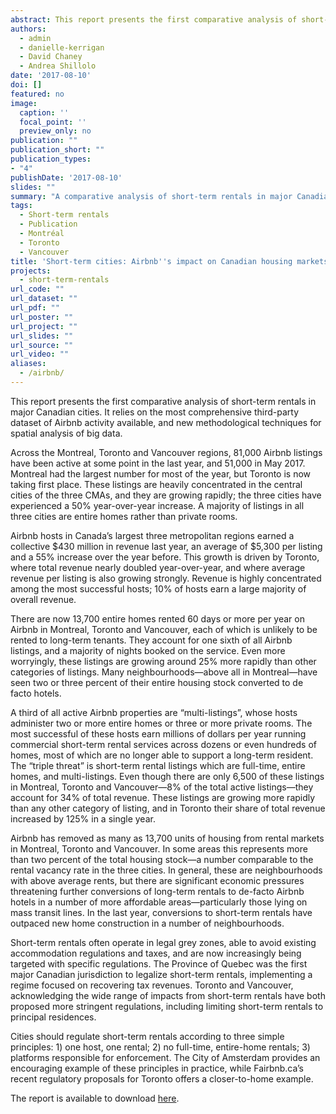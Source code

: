 ```yaml
---
abstract: This report presents the first comparative analysis of short-term rentals in major Canadian cities. It relies on the most comprehensive third-party dataset of Airbnb activity available, and new methodological techniques for spatial analysis of big data. Across the Montreal, Toronto and Vancouver regions, 81,000 Airbnb listings have been active at some point in the last year, and 51,000 in May 2017. Airbnb hosts in Canada's largest three metropolitan regions earned a collective $430 million in revenue last year, an average of $5,300 per listing and a 55% increase over the year before. There are now 13,700 entire homes rented 60 days or more per year on Airbnb in Montreal, Toronto and Vancouver, each of which is unlikely to be rented to long-term tenants. Cities should regulate short-term rentals according to three simple principles--1) one host, one rental; 2) no full-time, entire-home rentals; 3) platforms responsible for enforcement.
authors:
  - admin
  - danielle-kerrigan
  - David Chaney
  - Andrea Shillolo
date: '2017-08-10'
doi: []
featured: no
image:
  caption: ''
  focal_point: ''
  preview_only: no
publication: ""
publication_short: ""
publication_types:
- "4"
publishDate: '2017-08-10'
slides: ""
summary: "A comparative analysis of short-term rentals in major Canadian cities"
tags:
  - Short-term rentals
  - Publication
  - Montréal
  - Toronto
  - Vancouver
title: 'Short-term cities: Airbnb''s impact on Canadian housing markets'
projects:
  - short-term-rentals
url_code: ""
url_dataset: ""
url_pdf: ""
url_poster: ""
url_project: ""
url_slides: ""
url_source: ""
url_video: ""
aliases:
  - /airbnb/
---
```


This report presents the first comparative analysis of short-term rentals in major Canadian cities. It relies on the most comprehensive third-party dataset of Airbnb activity available, and new methodological techniques for spatial analysis of big data.

Across the Montreal, Toronto and Vancouver regions, 81,000 Airbnb listings have been active at some point in the last year, and 51,000 in May 2017. Montreal had the largest number for most of the year, but Toronto is now taking first place. These listings are heavily concentrated in the central cities of the three CMAs, and they are growing rapidly; the three cities have experienced a 50% year-over-year increase. A majority of listings in all three cities are entire homes rather than private rooms.

Airbnb hosts in Canada’s largest three metropolitan regions earned a collective $430 million in revenue last year, an average of $5,300 per listing and a 55% increase over the year before. This growth is driven by Toronto, where total revenue nearly doubled year-over-year, and where average revenue per listing is also growing strongly. Revenue is highly concentrated among the most successful hosts; 10% of hosts earn a large majority of overall revenue.

There are now 13,700 entire homes rented 60 days or more per year on Airbnb in Montreal, Toronto and Vancouver, each of which is unlikely to be rented to long-term tenants. They account for one sixth of all Airbnb listings, and a majority of nights booked on the service. Even more worryingly, these listings are growing around 25% more rapidly than other categories of listings. Many neighbourhoods—above all in Montreal—have seen two or three percent of their entire housing stock converted to de facto hotels.

A third of all active Airbnb properties are “multi-listings”, whose hosts administer two or more entire homes or three or more private rooms. The most successful of these hosts earn millions of dollars per year running commercial short-term rental services across dozens or even hundreds of homes, most of which are no longer able to support a long-term resident. The “triple threat” is short-term rental listings which are full-time, entire homes, and multi-listings. Even though there are only 6,500 of these listings in Montreal, Toronto and Vancouver—8% of the total active listings—they account for 34% of total revenue. These listings are growing more rapidly than any other category of listing, and in Toronto their share of total revenue increased by 125% in a single year.

Airbnb has removed as many as 13,700 units of housing from rental markets in Montreal, Toronto and Vancouver. In some areas this represents more than two percent of the total housing stock—a number comparable to the rental vacancy rate in the three cities. In general, these are neighbourhoods with above average rents, but there are significant economic pressures threatening further conversions of long-term rentals to de-facto Airbnb hotels in a number of more affordable areas—particularly those lying on mass transit lines. In the last year, conversions to short-term rentals have outpaced new home construction in a number of neighbourhoods.

Short-term rentals often operate in legal grey zones, able to avoid existing accommodation regulations and taxes, and are now increasingly being targeted with specific regulations. The Province of Quebec was the first major Canadian jurisdiction to legalize short-term rentals, implementing a regime focused on recovering tax revenues. Toronto and Vancouver, acknowledging the wide range of impacts from short-term rentals have both proposed more stringent regulations, including limiting short-term rentals to principal residences.

Cities should regulate short-term rentals according to three simple principles: 1) one host, one rental; 2) no full-time, entire-home rentals; 3) platforms responsible for enforcement. The City of Amsterdam provides an encouraging example of these principles in practice, while Fairbnb.ca’s recent regulatory proposals for Toronto offers a closer-to-home example.

The report is available to download [here](short-term-cities.pdf).